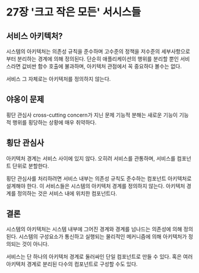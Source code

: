 # 27장 '크고 작은 모든' 서시스들

## 서비스 아키텍처?
시스템의 아키텍처는 의존성 규칙을 준수하며 고수준의 정책을 저수준의 세부사항으로부터 분리하는 경계에 의해 정의된다.
단순히 애플리케이션의 행위를 분리할 뿐인 서비스라면 값비싼 함수 호출에 불과하며, 아키텍처 관점에서 꼭 중요하다 볼수는 없다.

서비스 그 자체로는 아키텍처를 정의하지 않는다.

## 야옹이 문제
횡단 관심사 cross-cutting concern가 지닌 문제
기능적 분해는 새로운 기능이 기능적 행위를 횡당하는 상황에 매우 취약하다.

## 횡단 관심사
아키텍처 경계는 서비스 사이에 있지 않다.
오히려 서비스를 관통하며, 서비스를 컴포넌트 단위로 분할한다.

횡단 관심사를 처리하려면
서비스 내부는 의존성 규칙도 준수하는 컴포넌트 아키텍처로 설계해야 한다.
이 서비스들은 시스템의 아키텍처 경계를 정의하지 않는다.
아키텍처 경계를 정의하는 것은 서비스 내에 위치한 컴포넌트다.

## 결론
시스템의 아키텍처는 시스템 내부에 그어진 경계와 경계를 넘나드는 의존성에 의해 정의된다.
시스템의 구성요소가 통신하고 실행되는 물리적인 메커니즘에 의해 아키텍처가 정의되는 것이 아니다.

서비스는 단 하나의 아키텍처 경계로 둘러싸인 단일 컴포넌트로 만들 수 있다.
혹은 여러 아키텍처 경계로 분리된 다수의 컴포넌트로 구성할 수도 있다.
